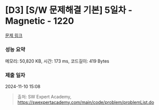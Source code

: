 # [D3] [S/W 문제해결 기본] 5일차 - Magnetic - 1220 

[문제 링크](https://swexpertacademy.com/main/code/problem/problemDetail.do?contestProbId=AV14hwZqABsCFAYD) 

### 성능 요약

메모리: 50,820 KB, 시간: 173 ms, 코드길이: 419 Bytes

### 제출 일자

2024-11-10 15:08



> 출처: SW Expert Academy, https://swexpertacademy.com/main/code/problem/problemList.do